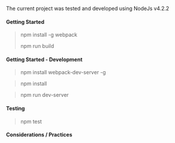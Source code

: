 The current project was tested and developed using NodeJs v4.2.2 

#### Getting Started
> npm install -g webpack
>
> npm run build


#### Getting Started - Development
> npm install webpack-dev-server -g

> npm install

> npm run dev-server


#### Testing

> npm test

#### Considerations / Practices 



